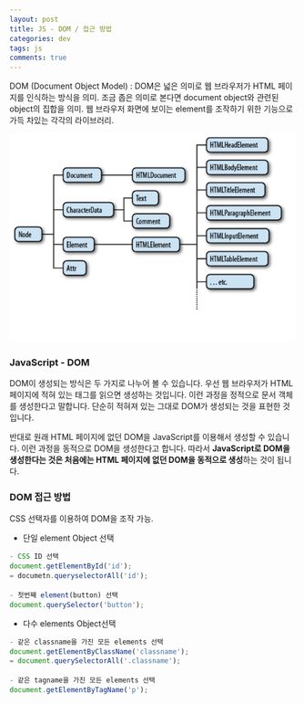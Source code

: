 ```yaml
---  
layout: post
title: JS - DOM / 접근 방법
categories: dev
tags: js
comments: true
---
```

DOM (Document Object Model) : DOM은 넓은 의미로 웹 브라우저가 HTML 페이지를 인식하는 방식을 의미. 조금 좁은 의미로 본다면 document object와 관련된 object의 집합을 의미. 웹 브라우저 화면에 보이는 element를 조작하기 위한 기능으로 가득 차있는 각각의 라이브러리.

![](/assets/img/post/2020-11-29-20-46-08.png)

### JavaScript - DOM
DOM이 생성되는 방식은 두 가지로 나누어 볼 수 있습니다. 우선 웹 브라우저가 HTML 페이지에 적혀 있는 태그를 읽으면 생성하는 것입니다. 이런 과정을 정적으로 문서 객체를 생성한다고 말합니다. 단순히 적혀져 있는 그대로 DOM가 생성되는 것을 표현한 것입니다. 

반대로 원래 HTML 페이지에 없던 DOM을 JavaScript를 이용해서 생성할 수 있습니다. 이런 과정을 동적으로 DOM을 생성한다고 합니다. 따라서 **JavaScript로 DOM을 생성한다는 것은 처음에는 HTML 페이지에 없던 DOM을 동적으로 생성**하는 것이 됩니다.

### DOM 접근 방법
CSS 선택자를 이용하여 DOM을 조작 가능.

- 단일 element Object 선택
```javascript
- CSS ID 선택
document.getElementById('id');
= documetn.queryselectorAll('id');

- 첫번째 element(button) 선택
document.querySelector('button');
```

- 다수 elements Object선택
```javascript
- 같은 classname을 가진 모든 elements 선택
document.getElementByClassName('classname');
= document.querySelectorAll('.classname');

- 같은 tagname을 가진 모든 elements 선택
document.getElementByTagName('p');
```

